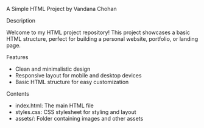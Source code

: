 A Simple HTML Project by Vandana Chohan

Description

Welcome to my HTML project repository! This project showcases a basic HTML structure, perfect for building a personal website, portfolio, or landing page.

Features

- Clean and minimalistic design
- Responsive layout for mobile and desktop devices
- Basic HTML structure for easy customization

Contents

- index.html: The main HTML file
- styles.css: CSS stylesheet for styling and layout
- assets/: Folder containing images and other assets


